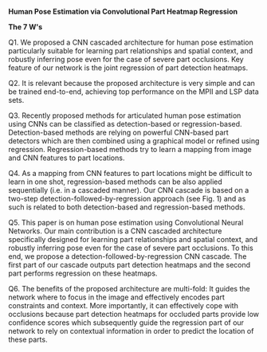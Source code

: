 ﻿**Human Pose Estimation via Convolutional Part Heatmap Regression**


**The 7 W's**

Q1. We proposed a CNN cascaded architecture for human pose estimation particularly suitable for learning part relationships and spatial context, and robustly inferring pose even for the case of severe part occlusions. Key feature of our network is the joint regression of part detection heatmaps. 

Q2. It is relevant because the proposed architecture is very simple and can be trained end-to-end, achieving top performance on the MPII and LSP data sets. 

Q3.  Recently proposed methods for articulated human pose estimation using CNNs can be classified as detection-based or regression-based. Detection-based methods are relying on powerful CNN-based part detectors which are then combined using a graphical model or refined using regression. Regression-based methods try to learn a mapping from image and CNN features to part locations. 

Q4. As a mapping from CNN features to part locations might be difficult to learn in one shot, regression-based methods can be also applied sequentially (i.e. in a cascaded manner). Our CNN cascade is based on a two-step detection-followed-by-regression approach (see Fig. 1) and as such is related to both detection-based and regression-based methods.

Q5. This paper is on human pose estimation using Convolutional Neural Networks. Our main contribution is a CNN cascaded architecture specifically designed for learning part relationships and spatial context, and robustly inferring pose even for the case of severe part occlusions. To this end, we propose a detection-followed-by-regression CNN cascade. The first part of our cascade outputs part detection heatmaps and the second part performs regression on these heatmaps. 

Q6. The benefits of the proposed architecture are multi-fold: It guides the network where to focus in the image and effectively encodes part constraints and context. More importantly, it can effectively cope with occlusions because part detection heatmaps for occluded parts provide low confidence scores which subsequently guide the regression part of our network to rely on contextual information in order to predict the location of these parts. 

